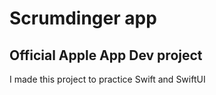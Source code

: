 # Scrumdinger app

## Official Apple App Dev project

I made this project to practice Swift and SwiftUI

